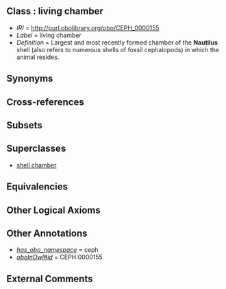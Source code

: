 
## Class : living chamber

 * *IRI* = http://purl.obolibrary.org/obo/CEPH_0000155
 * *Label* = living chamber
 * *Definition* = Largest and most recently formed chamber of the <strong>Nautilus</strong> shell (also refers to numerous shells of fossil cephalopods) in which the animal resides.

## Synonyms


## Cross-references


## Subsets


## Superclasses

 * [shell chamber](../../CEPH/45/CEPH_0001045.md)

## Equivalencies


## Other Logical Axioms


## Other Annotations

 * *[has_obo_namespace](../../ce/oboInOwl#hasOBONamespace.md)* = ceph
 * *[oboInOwl#id](../../id/oboInOwl#id.md)* = CEPH:0000155

## External Comments

